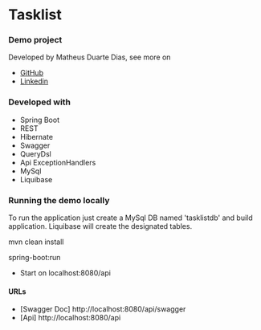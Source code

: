 # Tasklist

### Demo project
Developed by Matheus Duarte Dias, see more on

* [GitHub](https://github.com/mteoo)
* [Linkedin](https://www.linkedin.com/in/matheusdiasdev)


### Developed with

- Spring Boot
- REST
- Hibernate
- Swagger
- QueryDsl
- Api ExceptionHandlers
- MySql
- Liquibase

### Running the demo locally

To run the application just create a MySql DB named 'tasklistdb' and build application.
Liquibase will create the designated tables.

mvn clean install

spring-boot:run

* Start on localhost:8080/api

#### URLs

* [Swagger Doc] http://localhost:8080/api/swagger
* [Api] http://localhost:8080/api




